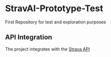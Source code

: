 # StravAI-Prototype-Test
First Repository for test and exploration purposes

## API Integration
The project integrates with the [Strava API](https://developers.strava.com/docs/)
